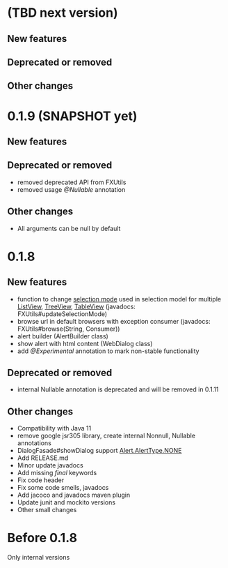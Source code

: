 # (TBD next version)
## New features
## Deprecated or removed
## Other changes


# 0.1.9 (SNAPSHOT yet)
## New features
## Deprecated or removed
- removed deprecated API from FXUtils
- removed usage *@Nullable* annotation
## Other changes
* All arguments can be null by default


# 0.1.8
## New features
+ function to change [selection mode](https://openjfx.io/javadoc/11/javafx.controls/javafx/scene/control/SelectionMode.html) used in selection model for multiple
  [ListView](https://openjfx.io/javadoc/11/javafx.controls/javafx/scene/control/ListView.html),
  [TreeView](https://openjfx.io/javadoc/11/javafx.controls/javafx/scene/control/TreeView.html),
  [TableView](https://openjfx.io/javadoc/11/javafx.controls/javafx/scene/control/TableView.html)
  (javadocs: FXUtils#updateSelectionMode)
+ browse url in default browsers with exception consumer (javadocs: FXUtils#browse(String, Consumer))
+ alert builder (AlertBuilder class)
+ show alert with html content (WebDialog class)
+ add *@Experimental* annotation to mark non-stable functionality

## Deprecated or removed
- internal Nullable annotation is deprecated and will be removed in 0.1.11

## Other changes
* Compatibility with Java 11
* remove google jsr305 library, create internal Nonnull, Nullable annotations
* DialogFasade#showDialog support [Alert.AlertType.NONE](https://openjfx.io/javadoc/11/javafx.controls/javafx/scene/control/Alert.AlertType.html#NONE)
* Add RELEASE.md
* Minor update javadocs
* Add missing _final_ keywords
* Fix code header
* Fix some code smells, javadocs
* Add jacoco and javadocs maven plugin
* Update junit and mockito versions
* Other small changes

# Before 0.1.8
Only internal versions
